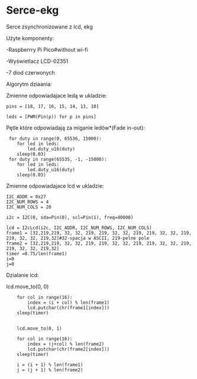 # Serce-ekg
Serce zsynchronizowane z lcd, ekg


Użyte komponenty: 

-Raspberrry Pi Pico#without wi-fi 

-Wyświetlacz LCD-02351 

-7 diod czerwonych 


Algorytm dziaania:  

Zmienne odpowiadajace ledą w ukladzie: 
   ```
   pins = [18, 17, 16, 15, 14, 13, 10]

   leds = [PWM(Pin(p)) for p in pins] 
   ```
Pętle które odpowiadają za miganie ledów*(Fade in-out): 

     for duty in range(0, 65536, 15000):
        for led in leds:
            led.duty_u16(duty)
        sleep(0.03)
     for duty in range(65535, -1, -15000):
        for led in leds:
            led.duty_u16(duty)
        sleep(0.03)

Zmienne odpowiadajace lcd w ukladzie: 

```
I2C_ADDR = 0x27
I2C_NUM_ROWS = 4
I2C_NUM_COLS = 20

i2c = I2C(0, sda=Pin(0), scl=Pin(1), freq=40000)

lcd = I2cLcd(i2c, I2C_ADDR, I2C_NUM_ROWS, I2C_NUM_COLS)
frame1 = [32,219,219, 32, 32, 219, 219, 32, 32, 219, 219, 32, 32, 219, 219, 32, 32, 219,32]#32-spacja w ASCII, 219-pelne pole
frame2 = [32,219,219, 32, 32, 219, 219, 32, 32, 219, 219, 32, 32, 219, 219, 32, 32, 219,32]
timer =0.75/len(frame1)
i=0
j=0
```
Dzialanie lcd: 

  lcd.move_to(0, 0)
        
        for col in range(16):
            index = (i + col) % len(frame1)
            lcd.putchar(chr(frame1[index]))
        sleep(timer)
     
    
        lcd.move_to(0, 1)
        
        for col in range(16):
            index = (j+col) % len(frame2)
            lcd.putchar(chr(frame2[index]))
        sleep(timer)
        
        i = (i + 1) % len(frame1)
        j = (j + 1) % len(frame2)
        





